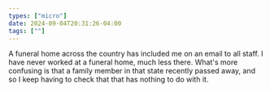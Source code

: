 ```yaml
---
types: ["micro"]
date: 2024-09-04T20:31:26-04:00
tags: [""]
---
```

A funeral home across the country has included me on an email to all staff. I have never worked at a funeral home, much less there. What's more confusing is that a family member in that state recently passed away, and so I keep having to check that that has nothing to do with it.
